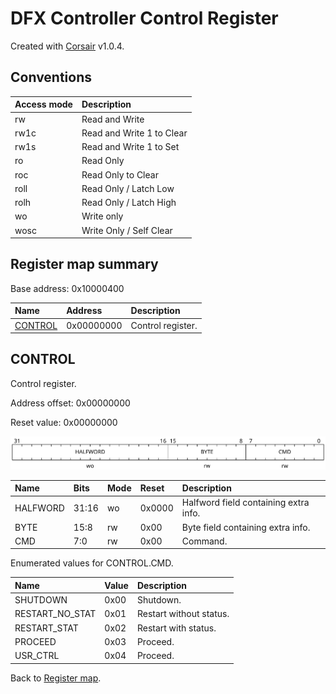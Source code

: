 # DFX Controller Control Register

Created with [Corsair](https://github.com/esynr3z/corsair) v1.0.4.

## Conventions

| Access mode | Description               |
| :---------- | :------------------------ |
| rw          | Read and Write            |
| rw1c        | Read and Write 1 to Clear |
| rw1s        | Read and Write 1 to Set   |
| ro          | Read Only                 |
| roc         | Read Only to Clear        |
| roll        | Read Only / Latch Low     |
| rolh        | Read Only / Latch High    |
| wo          | Write only                |
| wosc        | Write Only / Self Clear   |

## Register map summary

Base address: 0x10000400

| Name                     | Address    | Description |
| :---                     | :---       | :---        |
| [CONTROL](#control)      | 0x00000000 | Control register. |

## CONTROL

Control register.

Address offset: 0x00000000

Reset value: 0x00000000

![control](md_img/control.svg)

| Name             | Bits   | Mode            | Reset      | Description |
| :---             | :---   | :---            | :---       | :---        |
| HALFWORD         | 31:16  | wo              | 0x0000     | Halfword field containing extra info. |
| BYTE             | 15:8   | rw              | 0x00       | Byte field containing extra info. |
| CMD              | 7:0    | rw              | 0x00       | Command. |

Enumerated values for CONTROL.CMD.

| Name             | Value   | Description |
| :---             | :---    | :---        |
| SHUTDOWN         | 0x00   | Shutdown. |
| RESTART_NO_STAT  | 0x01   | Restart without status. |
| RESTART_STAT     | 0x02   | Restart with status. |
| PROCEED          | 0x03   | Proceed. |
| USR_CTRL         | 0x04   | Proceed. |

Back to [Register map](#register-map-summary).
